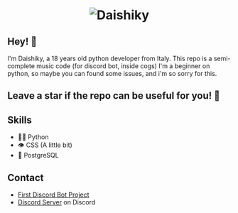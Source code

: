 <h1 align="center">
  <img src="https://raw.githubusercontent.com/Daishiky/music-discord/main/laptop-2.svg" alt="Daishiky" />
</h1>

## Hey! 👋
I'm Daishiky, a 18 years old python developer from Italy.
This repo is a semi-complete music code (for discord bot, inside cogs) 
I'm a beginner on python, so maybe you can found some issues, and i'm so sorry for this.

## Leave a star if the repo can be useful for you! 🌟

## Skills
- 👨‍💻 Python
- 👁️ CSS (A little bit)
- 💽 PostgreSQL

## Contact
- [First Discord Bot Project](http://ami.6te.net/#)
- [Discord Server](https://discord.gg/ZcErEwmVYu) on Discord
